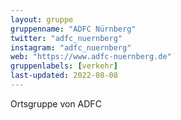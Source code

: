 ```yaml
---
layout: gruppe
gruppenname: "ADFC Nürnberg"
twitter: "adfc_nuernberg"
instagram: "adfc_nuernberg"
web: "https://www.adfc-nuernberg.de"
gruppenlabels: [verkehr]
last-updated: 2022-08-08
---
```


Ortsgruppe von ADFC 
